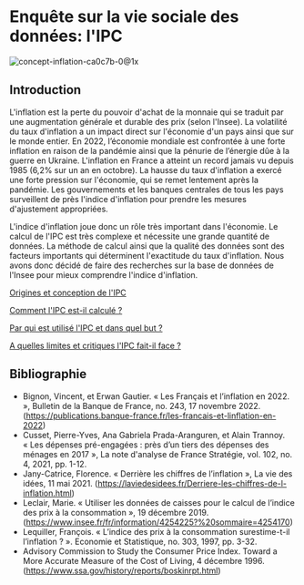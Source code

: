 # Enquête sur la vie sociale des données: l'IPC
![concept-inflation-ca0c7b-0@1x](https://user-images.githubusercontent.com/118843717/204086325-4ae1ba6e-109c-4ee6-81e2-a31fb9232706.jpeg)


## Introduction

L'inflation est la perte du pouvoir d'achat de la monnaie qui se traduit par une augmentation générale et durable des prix (selon l'Insee). La volatilité du taux d'inflation a un impact direct sur l'économie d'un pays ainsi que sur le monde entier. En 2022, l’économie mondiale est confrontée à une forte inflation en raison de la pandémie ainsi que la pénurie de l’énergie dûe à la guerre en Ukraine. L'inflation en France a atteint un record jamais vu depuis 1985 (6,2% sur un an en octobre). La hausse du taux d'inflation a exercé une forte pression sur l'économie, qui se remet lentement après la pandémie. Les gouvernements et les banques centrales de tous les pays surveillent de près l'indice d'inflation pour prendre les mesures d'ajustement appropriées.

L'indice d'inflation joue donc un rôle très important dans l'économie. Le calcul de l'IPC est très complexe et nécessite une grande quantité de données. La méthode de calcul ainsi que la qualité des données sont des facteurs importants qui déterminent l'exactitude du taux d'inflation. Nous avons donc décidé de faire des recherches sur la base de données de l'Insee pour mieux comprendre l'indice d'inflation.

[Origines et conception de l'IPC](https://alexisdelobbe.github.io/enquete_vie_sociale_donnees/parties/origines_et_conception.html)

[Comment l'IPC est-il calculé ?](https://alexisdelobbe.github.io/enquete_vie_sociale_donnees/parties/calcul_IPC.html)

[Par qui est utilisé l'IPC et dans quel but ?](https://alexisdelobbe.github.io/enquete_vie_sociale_donnees/parties/utilisation_IPC.html)

[A quelles limites et critiques l'IPC fait-il face ?](https://alexisdelobbe.github.io/enquete_vie_sociale_donnees/parties/limites_IPC.html)
 
## Bibliographie

- Bignon, Vincent, et Erwan Gautier. « Les Français et l’inflation en 2022. », Bulletin de la Banque de France, no. 243, 17 novembre 2022. (https://publications.banque-france.fr/les-francais-et-linflation-en-2022)
- Cusset, Pierre-Yves, Ana Gabriela Prada-Aranguren, et Alain Trannoy. « Les dépenses pré-engagées : près d’un tiers des dépenses des ménages en 2017 », La note d'analyse de France Stratégie, vol. 102, no. 4, 2021, pp. 1-12. 
- Jany-Catrice, Florence. « Derrière les chiffres de l’inflation », La vie des idées, 11 mai 2021. (https://laviedesidees.fr/Derriere-les-chiffres-de-l-inflation.html)
- Leclair, Marie. « Utiliser les données de caisses pour le calcul de l’indice des prix à la consommation », 19 décembre 2019. (https://www.insee.fr/fr/information/4254225?%20sommaire=4254170)
- Lequiller, François. « L’indice des prix à la consommation surestime-t-il l’inflation ? ». Economie et Statistique, no. 303, 1997, pp. 3-32.
- Advisory Commission to Study the Consumer Price Index. Toward a More Accurate Measure of the Cost of Living, 4 décembre 1996. (https://www.ssa.gov/history/reports/boskinrpt.html)

 

